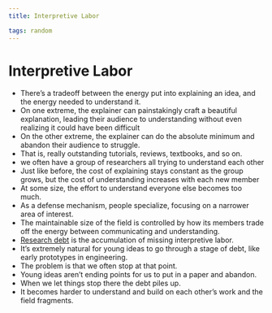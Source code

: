 ```yaml
---
title: Interpretive Labor

tags: random
---
```


# Interpretive Labor
- There’s a tradeoff between the energy put into explaining an idea, and the energy needed to understand it.
- On one extreme, the explainer can painstakingly craft a beautiful explanation, leading their audience to understanding without even realizing it could have been difficult
- On the other extreme, the explainer can do the absolute minimum and abandon their audience to struggle.
- That is, really outstanding tutorials, reviews, textbooks, and so on.
- we often have a group of researchers all trying to understand each other
- Just like before, the cost of explaining stays constant as the group grows, but the cost of understanding increases with each new member
- At some size, the effort to understand everyone else becomes too much.
- As a defense mechanism, people specialize, focusing on a narrower area of interest.
- The maintainable size of the field is controlled by how its members trade off the energy between communicating and understanding.
- [Research debt](Research%20Debt.md) is the accumulation of missing interpretive labor.
- It’s extremely natural for young ideas to go through a stage of debt, like early prototypes in engineering.
- The problem is that we often stop at that point.
- Young ideas aren’t ending points for us to put in a paper and abandon.
- When we let things stop there the debt piles up.
- It becomes harder to understand and build on each other’s work and the field fragments.







